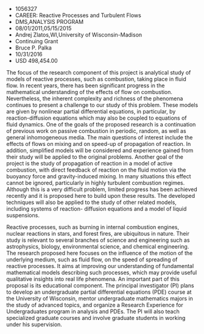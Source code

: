 
* 1056327
* CAREER: Reactive Processes and Turbulent Flows
* DMS,ANALYSIS PROGRAM
* 08/01/2011,05/15/2015
* Andrej Zlatos,WI,University of Wisconsin-Madison
* Continuing Grant
* Bruce P. Palka
* 10/31/2016
* USD 498,454.00

The focus of the research component of this project is analytical study of
models of reactive processes, such as combustion, taking place in fluid flow. In
recent years, there has been significant progress in the mathematical
understanding of the effects of flow on combustion. Nevertheless, the inherent
complexity and richness of the phenomena continues to present a challenge to our
study of this problem. These models are given by nonlinear partial differential
equations, in particular, by reaction-diffusion equations which may also be
coupled to equations of fluid dynamics. One of the goals of the proposed
research is a continuation of previous work on passive combustion in periodic,
random, as well as general inhomogeneous media. The main questions of interest
include the effects of flows on mixing and on speed-up of propagation of
reaction. In addition, simplified models will be considered and experience
gained from their study will be applied to the original problems. Another goal
of the project is the study of propagation of reaction in a model of active
combustion, with direct feedback of reaction on the fluid motion via the
buoyancy force and gravity-induced mixing. In many situations this effect cannot
be ignored, particularly in highly turbulent combustion regimes. Although this
is a very difficult problem, limited progress has been achieved recently and it
is proposed here to build upon these results. The developed techniques will also
be applied to the study of other related models, including systems of reaction-
diffusion equations and a model of liquid suspensions.

Reactive processes, such as burning in internal combustion engines, nuclear
reactions in stars, and forest fires, are ubiquitous in nature. Their study is
relevant to several branches of science and engineering such as astrophysics,
biology, environmental science, and chemical engineering. The research proposed
here focuses on the influence of the motion of the underlying medium, such as
fluid flow, on the speed of spreading of reactive processes. It aims at
improving our understanding of fundamental mathematical models describing such
processes, which may provide useful qualitative insights into real life
phenomena. An important part of this proposal is its educational component. The
principal investigator (PI) plans to develop an undergraduate partial
differential equations (PDE) course at the University of Wisconsin, mentor
undergraduate mathematics majors in the study of advanced topics, and organize a
Research Experience for Undergraduates program in analysis and PDEs. The PI will
also teach specialized graduate courses and involve graduate students in working
under his supervision.

